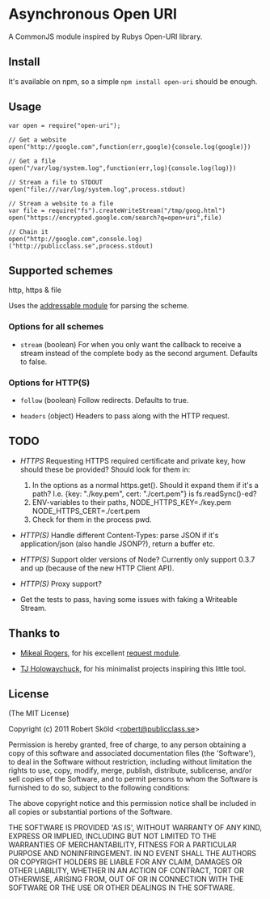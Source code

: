 # Asynchronous Open URI

  A CommonJS module inspired by Rubys Open-URI library.


## Install

  It's available on npm, so a simple `npm install open-uri` should be enough.


## Usage

	var open = require("open-uri");

	// Get a website
	open("http://google.com",function(err,google){console.log(google)})

	// Get a file
	open("/var/log/system.log",function(err,log){console.log(log)})

	// Stream a file to STDOUT
	open("file:///var/log/system.log",process.stdout)

	// Stream a website to a file
	var file = require("fs").createWriteStream("/tmp/goog.html")
	open("https://encrypted.google.com/search?q=open+uri",file)

	// Chain it 
	open("http://google.com",console.log)("http://publicclass.se",process.stdout)


## Supported schemes

  http, https & file

Uses the [addressable module](https://github.com/publicclass/addressable) for parsing the scheme.


### Options for all schemes

* `stream`    (boolean) For when you only want the callback to receive a stream instead of the complete body as the second argument. Defaults to false.


### Options for HTTP(S)

* `follow`    (boolean) Follow redirects. Defaults to true.

* `headers`   (object)  Headers to pass along with the HTTP request.


## TODO

* _HTTPS_ Requesting HTTPS required certificate and private key, how should these be provided? Should look for them in:
    1. In the options as a normal https.get(). Should it expand them if it's a path? I.e. {key: "./key.pem", cert: "./cert.pem"} is fs.readSync()-ed?
    2. ENV-variables to their paths, NODE_HTTPS_KEY=./key.pem NODE_HTTPS_CERT=./cert.pem
    3. Check for them in the process pwd.

*  _HTTP(S)_ Handle different Content-Types: parse JSON if it's application/json (also handle JSONP?), return a buffer etc.

*  _HTTP(S)_ Support older versions of Node? Currently only support 0.3.7 and up (because of the new HTTP Client API).

*  _HTTP(S)_ Proxy support?

* Get the tests to pass, having some issues with faking a Writeable Stream.


## Thanks to

* [Mikeal Rogers](https://github.com/mikeal), for his excellent [request module](https://github.com/mikeal/request/).

* [TJ Holowaychuck](https://github.com/visionmedia), for his minimalist projects inspiring this little tool.


## License 

(The MIT License)

Copyright (c) 2011 Robert Sk&ouml;ld &lt;robert@publicclass.se&gt;

Permission is hereby granted, free of charge, to any person obtaining
a copy of this software and associated documentation files (the
'Software'), to deal in the Software without restriction, including
without limitation the rights to use, copy, modify, merge, publish,
distribute, sublicense, and/or sell copies of the Software, and to
permit persons to whom the Software is furnished to do so, subject to
the following conditions:

The above copyright notice and this permission notice shall be
included in all copies or substantial portions of the Software.

THE SOFTWARE IS PROVIDED 'AS IS', WITHOUT WARRANTY OF ANY KIND,
EXPRESS OR IMPLIED, INCLUDING BUT NOT LIMITED TO THE WARRANTIES OF
MERCHANTABILITY, FITNESS FOR A PARTICULAR PURPOSE AND NONINFRINGEMENT.
IN NO EVENT SHALL THE AUTHORS OR COPYRIGHT HOLDERS BE LIABLE FOR ANY
CLAIM, DAMAGES OR OTHER LIABILITY, WHETHER IN AN ACTION OF CONTRACT,
TORT OR OTHERWISE, ARISING FROM, OUT OF OR IN CONNECTION WITH THE
SOFTWARE OR THE USE OR OTHER DEALINGS IN THE SOFTWARE.